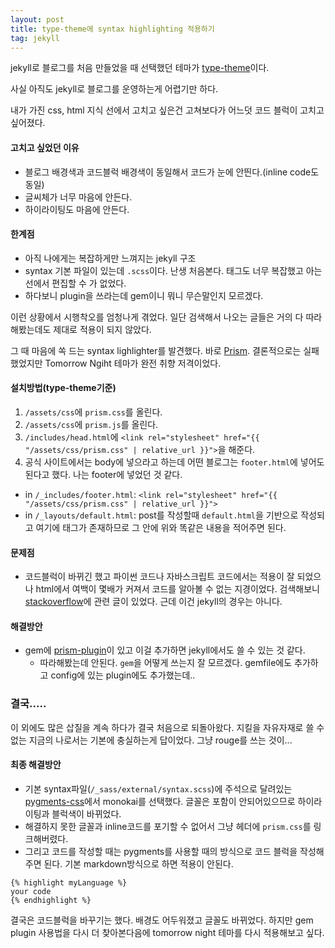 ```yaml
---
layout: post
title: type-theme에 syntax highlighting 적용하기
tag: jekyll
---
```


jekyll로 블로그를 처음 만들었을 때 선택했던 테마가 [type-theme](https://github.com/rohanchandra/type-theme)이다.

사실 아직도 jekyll로 블로그를 운영하는게 어렵기만 하다.

내가 가진 css, html 지식 선에서 고치고 싶은건 고쳐보다가 어느덧 코드 블럭이 고치고 싶어졌다.

#### 고치고 싶었던 이유
- 블로그 배경색과 코드블럭 배경색이 동일해서 코드가 눈에 안띈다.(inline code도 동일)
- 글씨체가 너무 마음에 안든다.
- 하이라이팅도 마음에 안든다.

#### 한계점
- 아직 나에게는 복잡하게만 느껴지는 jekyll 구조
- syntax 기본 파일이 있는데 `.scss`이다. 난생 처음본다. 태그도 너무 복잡했고 아는 선에서 편집할 수 가 없었다.
- 하다보니 plugin을 쓰라는데 gem이니 뭐니 무슨말인지 모르겠다.

이런 상황에서 시행착오를 엄청나게 겪었다. 일단 검색해서 나오는 글들은 거의 다 따라해봤는데도 제대로 적용이 되지 않았다.

그 때 마음에 쏙 드는 syntax lighlighter를 발견했다. 바로 [Prism](https://prismjs.com/). 결론적으로는 실패했었지만 Tomorrow Ngiht 테마가 완전 취향 저격이었다.


#### 설치방법(type-theme기준)
1. `/assets/css`에 `prism.css`를 올린다.
2. `/assets/css`에 `prism.js`를 올린다.
3. `/includes/head.html`에 `<link rel="stylesheet" href="{{ "/assets/css/prism.css" | relative_url }}">`을 해준다.
4. 공식 사이트에서는 body에 넣으라고 하는데 어떤 블로그는 `footer.html`에 넣어도 된다고 했다. 나는 footer에 넣었던 것 같다.
- in `/_includes/footer.html`: `<link rel="stylesheet" href="{{ "/assets/css/prism.css" | relative_url }}">`
- in `/_layouts/default.html`: post를 작성할때 `default.html`을 기반으로 작성되고 여기에 <body>태그가 존재하므로 그 안에 위와 똑같은 내용을 적어주면 된다.


#### 문제점
- 코드블럭이 바뀌긴 했고 파이썬 코드나 자바스크립트 코드에서는 적용이 잘 되었으나 html에서 여백이 몇배가 커져서 코드를 알아볼 수 없는 지경이었다.
  검색해보니 [stackoverflow](https://stackoverflow.com/questions/14559436/prism-html-highlighter)에 관련 글이 있었다. 근데 이건 jekyll의 경우는 아니다.

#### 해결방안
- gem에 [prism-plugin](https://rubygems.org/gems/jekyll-prism-plugin/versions/0.0.1)이 있고 이걸 추가하면 jekyll에서도 쓸 수 있는 것 같다.
  - 따라해봤는데 안된다. `gem`을 어떻게 쓰는지 잘 모르겠다. gemfile에도 추가하고 config에 있는 plugin에도 추가했는데..
  

### 결국.....
이 외에도 많은 삽질을 계속 하다가 결국 처음으로 되돌아왔다.
지킬을 자유자재로 쓸 수 없는 지금의 나로서는 기본에 충실하는게 답이었다. 그냥 rouge를 쓰는 것이...

#### 최종 해결방안
- 기본 syntax파일(`/_sass/external/syntax.scss`)에 주석으로 달려있는 [pygments-css](https://github.com/richleland/pygments-css)에서 monokai를 선택했다.
글꼴은 포함이 안되어있으므로 하이라이팅과 블럭색이 바뀌었다.
- 해결하지 못한 글꼴과 inline코드를 포기할 수 없어서 그냥 헤더에 `prism.css`를 링크해버렸다.
- 그리고 코드를 작성할 때는 pygments를 사용할 때의 방식으로 코드 블럭을 작성해주면 된다. 기본 markdown방식으로 하면 적용이 안된다.
```
{% highlight myLanguage %}
your code
{% endhighlight %}
```

결국은 코드블럭을 바꾸기는 했다. 배경도 어두워졌고 글꼴도 바뀌었다. 
하지만 gem plugin 사용법을 다시 더 찾아본다음에 tomorrow night 테마를 다시 적용해보고 싶다.
